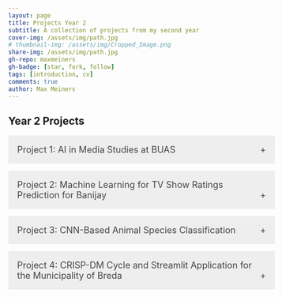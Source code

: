 ```yaml
---
layout: page
title: Projects Year 2
subtitle: A collection of projects from my second year
cover-img: /assets/img/path.jpg
# thumbnail-img: /assets/img/Cropped_Image.png
share-img: /assets/img/path.jpg
gh-repo: maxmeiners
gh-badge: [star, fork, follow]
tags: [introduction, cv]
comments: true
author: Max Meiners
---
```


<style>
  .accordion {
    margin-bottom: 1em;
  }

  .accordion input[type="checkbox"] {
    display: none;
  }

  .accordion label {
    background-color: #eee;
    color: #444;
    cursor: pointer;
    padding: 18px;
    width: 100%;
    border: none;
    text-align: left;
    outline: none;
    font-size: 18px;
    transition: background-color 0.4s ease;
    display: block;
  }

  .accordion label:hover {
    background-color: #ccc;
  }

  .accordion label:after {
    content: '+';
    float: right;
  }

  .accordion input:checked + label:after {
    content: '-';
  }

  .accordion .content {
    height: 0;
    overflow: hidden;
    transition: height 0.4s ease;
    background-color: #f9f9f9;
  }

  .accordion input:checked + label + .content {
    height: auto;
    padding: 18px;
    border-top: 1px solid #ddd;
  }
</style>

<h2>Year 2 Projects</h2>

<div class="accordion">
  <input type="checkbox" id="project2" />
  <label for="project2">Project 1: AI in Media Studies at BUAS</label>
  <div class="content">
    <h3>Project 1: <strong>AI in Media Studies at BUAS</strong></h3>
    <p>As part of a five-person team at Breda University of Applied Sciences (BUAS), we explored the impact of Artificial Intelligence (AI) on students, staff, and the organization. Our mixed-method study combined surveys and interviews to investigate attitudes towards AI within media studies. The project concluded with a research paper, policy recommendations, and an interactive PowerPoint presentation presented at a conference, providing actionable insights and strategic direction.</p>

    <h4>Data Collection & Analysis:</h4>
    <p>I played a significant role in the data collection phase by creating a comprehensive survey using Qualtrics. Additionally, my team and I conducted in-depth interviews with lecturers and students, gathering both quantitative and qualitative data. The survey data was preprocessed using R scripting, which allowed me to perform a detailed analysis and uncover valuable trends and patterns.</p>

    <h4>Visualization & Presentation:</h4>
    <p>Utilizing R scripting, my team and I developed visualizations, such as dynamic charts and interactive graphs, to effectively communicate our findings. We culminated our efforts by developing a PowerPoint presentation, which was showcased at the Conference, highlighting our research results and actionable recommendations.</p>

    <h4>Stakeholder Collaboration:</h4>
    <p>Our team maintained active engagement with Media stakeholders to ensure our study aligned with industry needs. Regular meetings facilitated our progress, fostering meaningful outcomes and targeted recommendations for the BUAS community.</p>

    <h4>Impact & Personal Growth:</h4>
    <p>The project provided valuable insights to BUAS for enhancing Media studies and helped me grow as an analytics translator. I developed my expertise in data analysis, stakeholder engagement, and strategic problem-solving. Additionally, it deepened my understanding of research methodologies, data collection, and analysis using R.</p>

    <h4>Skills Gained:</h4>
    <ul>
      <li><strong>Qualitative Research</strong> – Conducting interviews to gather detailed perspectives.</li>
      <li><strong>Data Visualization</strong> – Using R to create impactful visualizations for presentations.</li>
      <li><strong>Data Analysis</strong> – Preprocessing and analyzing survey data in R.</li>
      <li><strong>Quantitative Research</strong> – Designing surveys to collect data on AI perceptions.</li>
      <li><strong>Teamwork</strong> – Collaborating within a multi-disciplinary team to achieve project goals.</li>
      <li><strong>Stakeholder Engagement</strong> – Regularly communicating with Media stakeholders to align project outcomes.</li>
    </ul>

    <h4>PowerPoint Presentation</h4>
    <p>Below is the interactive PowerPoint presentation that was the final deliverable for this project:</p>
    <iframe src="https://edubuas-my.sharepoint.com/personal/214936_buas_nl/_layouts/15/Doc.aspx?sourcedoc={b1a1edf0-6f4c-4971-8095-b62e32dc9961}&amp;action=embedview&amp;wdAr=1.7777777777777777&amp;wdEaaCheck=1" width="476px" height="288px" frameborder="0">This is an embedded <a target="_blank" href="https://office.com">Microsoft Office</a> presentation, powered by <a target="_blank" href="https://office.com/webapps">Office</a>.</iframe>
  </div>
</div>


<div class="accordion">
  <input type="checkbox" id="project2" />
  <label for="project2">Project 2: Machine Learning for TV Show Ratings Prediction for Banijay</label>
  <div class="content">
    <h3>Project 2: <strong>Machine Learning for TV Show Ratings Prediction for Banijay</strong></h3>
    <p>For this project, we were approached by <strong>Banijay</strong>, a leading content creation company, to analyze their television viewership data. Banijay provided us with detailed datasets related to their TV shows, including air dates, hosts, viewership ratings, and social media engagement data. My task was to develop a machine learning model that could predict TV show ratings based on this data, with the goal of helping Banijay enhance their data usage and ultimately increase their ratings.
    </p>
    <p>
      After receiving the data from Banijay, I conducted an extensive Exploratory Data Analysis (EDA) using Python, which allowed me to identify key trends and relationships in the data. I then proceeded to develop machine learning models, including Linear Regression and Decision Tree models, to predict viewership ratings based on the features extracted from the data. The final outcome of my analysis was delivered back to Banijay, along with actionable insights to help them optimize their content and ratings.
    </p>

    <h4>Key Findings:</h4>
    <ul>
      <li>Social media engagement, particularly metrics like retweets and likes on Twitter, had a significant correlation with the ratings of the show.</li>
      <li>The analysis revealed that certain hosts were consistently more popular, which positively influenced the show's ratings.</li>
      <li>Linear Regression performed better than the Decision Tree model in predicting the ratings, with an R-squared value of 0.93 compared to 0.89 for the Decision Tree model.</li>
    </ul>

    <h4>Skills Gained:</h4>
    <ul>
      <li><strong>Data cleaning and preparation</strong> by merging multiple datasets and handling missing values to ensure the data was ready for analysis.</li>
      <li><strong>Exploratory Data Analysis (EDA)</strong> using Python to identify key trends in viewership and social media metrics.</li>
      <li><strong>Machine Learning model development</strong> by implementing Linear Regression and Decision Tree models to predict TV ratings.</li>
      <li><strong>Ethical considerations</strong> in data handling, ensuring all data used complied with GDPR standards, and reflecting on the broader implications of using social media data for predictive analysis.</li>
    </ul>

    <p>
      The final model and insights were delivered back to <strong>Banijay</strong>, providing them with actionable recommendations on how to leverage social media data and optimize their host selection to improve TV show ratings.
    </p>
  </div>
</div>


<div class="accordion">
  <input type="checkbox" id="project3" />
  <label for="project3">Project 3: CNN-Based Animal Species Classification</label>
  <div class="content">
    <h3>Project 3: <strong>CNN-Based Animal Species Classification</strong></h3>
    <p>This project involved developing a Convolutional Neural Network (CNN) model to classify images of different animal species using TensorFlow and Keras. I specifically chose to build an image classifier capable of distinguishing between cheetahs, foxes, hyenas, lions, tigers, and wolves. The project aimed to create a robust model that could accurately classify images into these categories. The dataset was preprocessed using Python libraries such as OpenCV, and additional image manipulation was done using the Keras ImageDataGenerator to improve model performance.
    </p>
    <p>
      As part of this project, I also developed a small (non-working) application for users to what kind of animal they have spotted. The app is called "In the W(A.)I.ld". The application would then classify the animal and display the area of the image that the model paid the most attention to in order to classify it into its specific class. In addition, the app included a small game, where users were given an animal image and had to assign it to one of the six classes (Cheetah, Fox, Hyena, Lion, Tiger, Wolf). This interactive feature was designed to make the project more engaging while demonstrating the practical use of the CNN model.
    </p>

    <h4>Interactive Application</h4>
    <p>
      Below is the interactive application I created. You can try the app here:
    </p>
    
    <iframe src="/assets/app/preview.html" width="800" height="600" frameborder="0" allowfullscreen="true"></iframe>


    <h4>Key Findings:</h4>
    <ul>
      <li>The CNN model achieved high accuracy in classifying the different animal species, with the best model achieving over 90% accuracy on the validation set.</li>
      <li>Grad-CAM provided useful visual explanations of which parts of the image the model was focusing on to make predictions, helping to interpret the results.</li>
      <li>Data augmentation significantly improved model performance by preventing overfitting, especially in the case of smaller datasets.</li>
    </ul>

    <h4>Skills Gained:</h4>
    <ul>
      <li><strong>Deep learning and CNN architecture</strong> using TensorFlow and Keras to build and train animal species classification models.</li>
      <li><strong>Image processing</strong> using OpenCV and Skimage for data preprocessing and augmentation.</li>
      <li><strong>Model interpretability</strong> through Grad-CAM and LIME to visualize and explain model decisions.</li>
      <li><strong>Application development</strong> to create an interactive image classification tool and a game for user engagement.</li>
      <li><strong>GPU configuration and optimization</strong> for training deep learning models using TensorFlow.</li>
    </ul>

    <p>
      You can view the full code for this project in my Jupyter Notebook here: <a href="https://nbviewer.org/github/MaxMeiners/maxmeiners.github.io/blob/master/Year%201%20ADS%26AI%20repositories/Project%203/Deliverables/Creative-Brief-CNN.ipynb" target="_blank">NBViewer link</a>.
    </p>
  </div>
</div>



<div class="accordion">
  <input type="checkbox" id="project4" />
  <label for="project4">Project 4: CRISP-DM Cycle and Streamlit Application for the Municipality of Breda</label>
  <div class="content">
    <h3>Project 4: <strong>CRISP-DM Cycle and Streamlit Application for the Municipality of Breda</strong></h3>
    <p>For this project, my team and I worked on a project for the municipality of Breda. The goal was to apply the full CRISP-DM (Cross-Industry Standard Process for Data Mining) cycle in a real-world setting. After completing individual tasks such as legal reviews and Exploratory Data Analysis (EDA) using Python and SQL, we presented project proposals based on our findings. Our team selected the best idea and started collaborating to build a data science product for deployment.
    </p>
    <p>
      The primary focus of this block was on the <strong>Deployment</strong> phase of the CRISP-DM lifecycle, where we had the opportunity to turn our project idea into a tangible solution for the municipality. We explored different ways to tackle their data-related problems and developed a web-based application using Streamlit, which allowed us to visualize and interact with the data in real time. This project combined technical and project management skills, requiring us to handle everything from client communication to final deployment.
    </p>

    <h4>Key Findings:</h4>
    <ul>
      <li>The municipality of Breda had multiple data sources but lacked a unified way to extract meaningful insights.</li>
      <li>Our analysis revealed key patterns in the data, such as correlations between certain municipal issues and geographic areas.</li>
      <li>We proposed and implemented a real-time data visualization tool using Streamlit, which helped the municipality identify and address these issues more efficiently.</li>
    </ul>

    <h4>Skills Gained:</h4>
    <ul>
      <li><strong>Data cleaning and preparation</strong> using Python and SQL to ensure the dataset was ready for analysis.</li>
      <li><strong>Exploratory Data Analysis (EDA)</strong> to uncover key trends and correlations in the municipal data.</li>
      <li><strong>Application development and deployment</strong> using Streamlit to build a real-time data visualization tool for the client.</li>
      <li><strong>Project management</strong> and communication skills in a team setting, ensuring collaboration and meeting client expectations.</li>
    </ul>

    <p>
      You can view the Streamlit page we created for this project here: <a href="https://bredauniversityadsai-2022-23d-1fc-deliverables1-homepage-0ylp0q.streamlit.app" target="_blank">Streamlit Application Link</a>.
    </p>
  </div>
</div>

